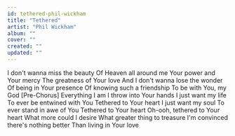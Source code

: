 ```yaml
---
id: tethered-phil-wickham
title: "Tethered"
artist: "Phil Wickham"
album: ""
cover: ""
created: ""
updated: ""
---
```


I don't wanna miss the beauty
Of Heaven all around me
Your power and Your mercy
The greatness of Your love
And I don't wanna lose the wonder
Of being in Your presence
Of knowing such a friendship
To be with You, my God
[Pre-Chorus]
Everything I am
I throw into Your hands
I just want my life
To ever be entwined with You
Tethered to Your heart
I just want my soul
To ever stand in awe of You
Tethered to Your heart
Oh-ooh, tethered to Your heart
What more could I desire
What greater thing to treasure
I'm convinced there's nothing better
Than living in Your love